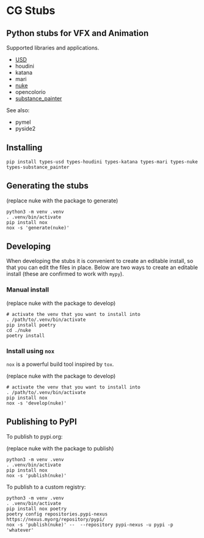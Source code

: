 # CG Stubs

## Python stubs for VFX and Animation

Supported libraries and applications.

- [USD](https://pypi.org/project/types-usd/)
- houdini
- katana
- mari
- [nuke](https://pypi.org/project/types-nuke/)
- opencolorio
- [substance_painter](https://pypi.org/project/types-substance_painter/)

See also:
- pymel
- pyside2

## Installing

```
pip install types-usd types-houdini types-katana types-mari types-nuke types-substance_painter
```

## Generating the stubs

(replace nuke with the package to generate)

```
python3 -m venv .venv
. .venv/bin/activate
pip install nox
nox -s 'generate(nuke)'
```

## Developing

When developing the stubs it is convenient to create an editable install, so that you can edit the files in place.
Below are two ways to create an editable install (these are confirmed to work with `mypy`).

### Manual install

(replace nuke with the package to develop)

```
# activate the venv that you want to install into
. /path/to/.venv/bin/activate
pip install poetry
cd ./nuke
poetry install
```

### Install using `nox`

`nox` is a powerful build tool inspired by `tox`.

(replace nuke with the package to develop)

```
# activate the venv that you want to install into
. /path/to/.venv/bin/activate
pip install nox
nox -s 'develop(nuke)'
```

## Publishing to PyPI

To publish to pypi.org:

(replace nuke with the package to publish)

```
python3 -m venv .venv
. .venv/bin/activate
pip install nox
nox -s 'publish(nuke)'
```

To publish to a custom registry:

```
python3 -m venv .venv
. .venv/bin/activate
pip install nox poetry
poetry config repositories.pypi-nexus https://nexus.myorg/repository/pypi/
nox -s 'publish(nuke)' --  --repository pypi-nexus -u pypi -p 'whatever'
```
